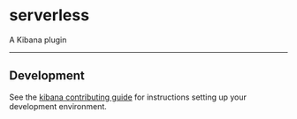 # serverless

A Kibana plugin

---

## Development

See the [kibana contributing guide](https://github.com/elastic/kibana/blob/main/CONTRIBUTING.md) for instructions setting up your development environment.
